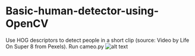 # Basic-human-detector-using-OpenCV

Use HOG descriptors to detect people in a short clip (source: Video by Life On Super 8 from Pexels). Run cameo.py
![alt text](https://github.com/ongzizhao/Basic_human_detector_using_OpenCV/blob/main/screenshot.png)
